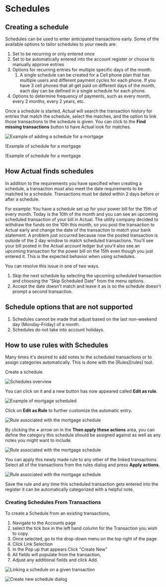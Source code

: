 # Schedules

## Creating a schedule

Schedules can be used to enter anticipated transactions early. Some of the available options to tailor schedules to your needs are:

1.  Set to be recurring or only entered once
2.  Set to be automatically entered into the account register or choose to manually approve entries
3.  Options for recurring entries for multiple specific days of the month.
    1. A single schedule can be created for a Cell phone plan that has multiple users and different payment cycles for each phone. If you have 3 cell phones that all get paid on different days of the month, each day can be defined in a single schedule for each phone.
4.  Options to determine frequency of payments, such as every month, every 2 months, every 2 years, etc.

Once a schedule is started, Actual will search the transaction history for entries that match the schedule, select the matches, and the option to link those transactions to the schedule is given. You can click to the **Find missing transactions** button to have Actual look for matches.

![Example of adding a schedule for a mortgage](/img/schedules/schedules-1.png)

!Example of schedule for a mortgage[](/img/schedules/schedules-6.png)

!Example of schedule for a mortgage[](/img/schedules/schedules-7.png)

## How Actual finds schedules

In addition to the requirements you have specified when creating a schedule, a transaction must also meet the date requirements to be matched to a schedule. Transactions must be dated within 2 days before or after a schedule.

For example: You have a schedule set up for your power bill for the 15th of every month. Today is the 10th of the month and you can see an upcoming scheduled transaction of your bill in Actual. The utility company decided to withdraw the funds on the 10th this month, so you post the transaction to Actual early and change the date of the transaction to match your bank statement. A problem just occurred because now the posted transaction is outside of the 2 day window to match scheduled transactions. You'll see your bill posted in the Actual account ledger but you'll also see an upcoming transaction for the power bill on the 15th even though you just entered it. This is the expected behavior when using schedules.

You can resolve this issue in one of two ways.

1. Skip the next schedule by selecting the upcoming scheduled transaction and choosing the "Skip Scheduled Date" from the menu options.
2. Accept the date doesn't match and leave it as is so the schedule doesn't prompt a second transaction.

## Schedule options that are not supported

1. Schedules cannot be made that adjust based on the last non-weekend day (Monday-Friday) of a month.
2. Schedules do not take into account holidays.

## How to use rules with Schedules

Many times it's desired to add notes to the scheduled transactions or to assign categories automatically. This is done with the [Rules][rules] tool.

Create a schedule.

![Schedules overview](/img/schedules/schedules-2.png)

You can click on it and a new button has now appeared called **Edit as rule**.

![Example of mortgage scheduled](/img/schedules/schedules-3.png)

Click on **Edit as Rule** to further customize the automatic entry.

![Rule associated with the mortgage schedule](/img/schedules/schedules-4.png)

By clicking the **+** arrow on in the **Then apply these actions** area, you can define the category this schedule should be assigned against as well as any notes you might want to include.

![Rule associated with the mortgage schedule](/img/schedules/schedules-5.png)

You can apply this newly made rule to any other of the linked transactions. Select all of the transactions from the rules dialog and press **Apply actions**.

![Rule associated with the mortgage schedule](/img/schedules/schedules-8.png)

Save the rule and any time this scheduled transaction gets entered into the register it can be automatically categorized with a helpful note.

### Creating Schedules From Transactions
To create a Schedule from an existing transactions,
1. Navigate to the Accounts page
2. select the tick box in the left hand column for the Transaction you wish to copy.
3. Once selected, go to the drop-down menu on the top right of the page
4. Click Link Selection
5. In the Pop up that appears Click "Create New"
6. All fields will populate from the transaction,
7. Adjust any additional fields and click Add.

![Linking a schedule on a given transaction](/img/bulk-edit/link-schedule.png)

![Create new schedule dialog](/img/bulk-edit/create-new-schedule.png)
